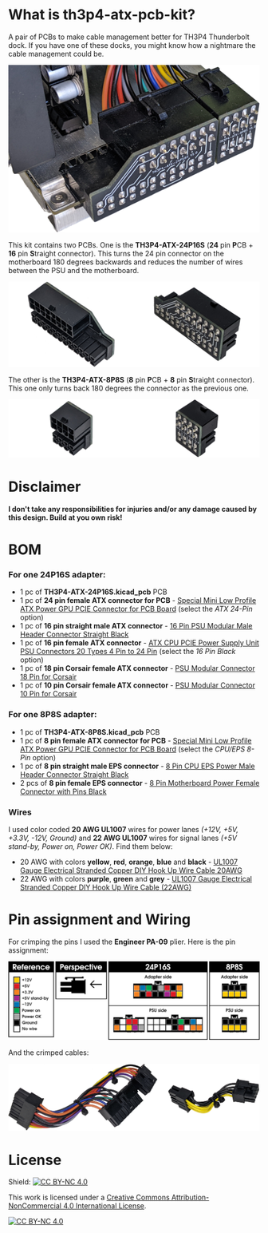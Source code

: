 # What is th3p4-atx-pcb-kit?
A pair of PCBs to make cable management better for TH3P4 Thunderbolt dock. If you have one of these docks, you might know how a nightmare the cable management could be.

![Assembled PCBs](https://raw.githubusercontent.com/mosomate/th3p4-atx-pcb-kit/main/docs/assembled.png)

This kit contains two PCBs. One is the **TH3P4-ATX-24P16S** (**24** pin **P**CB + **16** pin **S**traight connector). This turns the 24 pin connector on the motherboard 180 degrees backwards and reduces the number of wires between the PSU and the motherboard.

![Assembled 24P16S](https://raw.githubusercontent.com/mosomate/th3p4-atx-pcb-kit/main/docs/collage_24p16s.png)

The other is the **TH3P4-ATX-8P8S** (**8** pin **P**CB + **8** pin **S**traight connector). This one only turns back 180 degrees the connector as the previous one.

![Assembled 8P8S](https://raw.githubusercontent.com/mosomate/th3p4-atx-pcb-kit/main/docs/collage_8p8s.png)

# Disclaimer
**I don't take any responsibilities for injuries and/or any damage caused by this design. Build at you own risk!**

# BOM

### For one **24P16S** adapter:
- 1 pc of **TH3P4-ATX-24P16S.kicad_pcb** PCB
- 1 pc of **24 pin female ATX connector for PCB** - [Special Mini Low Profile ATX Power GPU PCIE Connector for PCB Board](https://www.moddiy.com/products/Special-Mini-Low-Profile-ATX-Power-GPU-PCIE-Connector-for-PCB-Board.html) (select the *ATX 24-Pin* option)
- 1 pc of **16 pin straight male ATX connector** - [16 Pin PSU Modular Male Header Connector Straight Black](https://www.moddiy.com/products/16-Pin-PSU-Modular-Male-Header-Connector-Straight-Black.html)
- 1 pc of **16 pin female ATX connector** - [ATX CPU PCIE Power Supply Unit PSU Connectors 20 Types 4 Pin to 24 Pin](https://www.moddiy.com/products/ATX-CPU-PCIE-Power-Supply-Unit-PSU-Connectors-20-Types-4-Pin-to-24-Pin.html) (select the *16 Pin Black* option)
- 1 pc of **18 pin Corsair female ATX connector** - [PSU Modular Connector 18 Pin for Corsair](https://www.moddiy.com/products/PSU-Modular-Connector-18-Pin-for-Corsair.html)
- 1 pc of **10 pin Corsair female ATX connector** - [PSU Modular Connector 10 Pin for Corsair](https://www.moddiy.com/products/PSU-Modular-Connector-10-Pin-for-Corsair.html)

### For one **8P8S** adapter:
- 1 pc of **TH3P4-ATX-8P8S.kicad_pcb** PCB
- 1 pc of **8 pin female ATX connector for PCB** - [Special Mini Low Profile ATX Power GPU PCIE Connector for PCB Board](https://www.moddiy.com/products/Special-Mini-Low-Profile-ATX-Power-GPU-PCIE-Connector-for-PCB-Board.html) (select the *CPU/EPS 8-Pin* option)
- 1 pc of **8 pin straight male EPS connector** - [8 Pin CPU EPS Power Male Header Connector Straight Black](https://www.moddiy.com/products/8-Pin-CPU-EPS-Power-Male-Header-Connector-Straight-Black.html)
- 2 pcs of **8 pin female EPS connector** - [8 Pin Motherboard Power Female Connector with Pins Black](https://www.moddiy.com/products/8-Pin-Motherboard-Power-Female-Connector-with-Pins-Black.html)

### Wires
I used color coded **20 AWG UL1007** wires for power lanes *(+12V, +5V, +3.3V, -12V, Ground)* and **22 AWG UL1007** wires for signal lanes *(+5V stand-by, Power on, Power OK)*. Find them below:
- 20 AWG with colors **yellow**, **red**, **orange**, **blue** and **black** - [UL1007 Gauge Electrical Stranded Copper DIY Hook Up Wire Cable 20AWG](https://www.moddiy.com/products/UL1007-Gauge-Electrical-Stranded-Copper-DIY-Hook-Up-Wire-Cable-20AWG.html)
- 22 AWG with colors **purple**, **green** and **grey** - [UL1007 Gauge Electrical Stranded Copper DIY Hook Up Wire Cable (22AWG)](https://www.moddiy.com/products/UL1007-Gauge-Electrical-Stranded-Copper-DIY-Hook-Up-Wire-Cable-%2822AWG%29.html)

# Pin assignment and Wiring
For crimping the pins I used the **Engineer PA-09** plier. Here is the pin assignment:

![Assembled PCBs](https://raw.githubusercontent.com/mosomate/th3p4-atx-pcb-kit/main/docs/pinout.png)

And the crimped cables:

![Crimped cables](https://raw.githubusercontent.com/mosomate/th3p4-atx-pcb-kit/main/docs/crimped_cables.png)

# License
Shield: [![CC BY-NC 4.0][cc-by-nc-shield]][cc-by-nc]

This work is licensed under a
[Creative Commons Attribution-NonCommercial 4.0 International License][cc-by-nc].

[![CC BY-NC 4.0][cc-by-nc-image]][cc-by-nc]

[cc-by-nc]: https://creativecommons.org/licenses/by-nc/4.0/
[cc-by-nc-image]: https://licensebuttons.net/l/by-nc/4.0/88x31.png
[cc-by-nc-shield]: https://img.shields.io/badge/License-CC%20BY--NC%204.0-lightgrey.svg